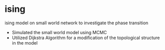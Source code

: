 # ising
ising model on small world network to investigate the phase transition

- Simulated the small world model using MCMC
- Utilized Dijkstra Algorithm for a modification of the topological structure in the model
